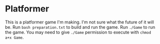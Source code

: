 # Platformer

This is a platformer game I'm making. I'm not sure what the future of it will be.
Run `bash preparation.txt` to build and run the game. Run `./Game` to run the game.
You may need to give `./Game` permission to execute with `chmod a+x Game`.